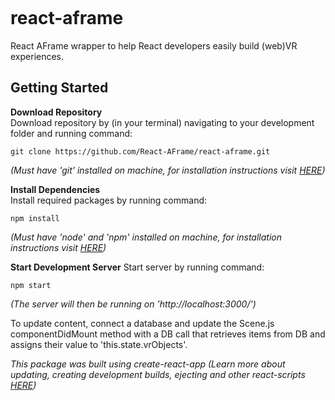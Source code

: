 ![]()
# react-aframe
React AFrame wrapper to help React developers easily build (web)VR experiences.

## Getting Started
**Download Repository**\
Download repository by (in your terminal) navigating to your development folder and running command:

` git clone https://github.com/React-AFrame/react-aframe.git `

*(Must have  'git' installed on machine, for installation instructions visit [HERE](https://git-scm.com/book/en/v2/Getting-Started-Installing-Git))*

**Install Dependencies**\
Install required packages by running command:

` npm install `

*(Must have  'node' and 'npm' installed on machine, for installation instructions visit [HERE](https://nodejs.org/en/download/))*

**Start Development Server**
Start server by running command:

` npm start `

*(The server will then be running on 'http://localhost:3000/')*

To update content, connect a database and update the Scene.js componentDidMount method with a DB call that retrieves items from DB and assigns their value to 'this.state.vrObjects'.


*This package was built using create-react-app (Learn more about updating, creating development builds, ejecting and other react-scripts [HERE](https://github.com/facebook/create-react-app))*
